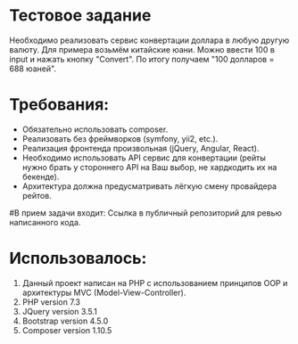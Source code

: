 # Тестовое задание
Необходимо реализовать сервис конвертации доллара в любую другую валюту.
Для примера возьмём китайские юани. Можно ввести 100 в input и нажать кнопку "Convert".
По итогу получаем "100 долларов = 688 юаней".

# Требования:
 - Обязательно использовать composer.
 - Реализовать без фреймворков (symfony, yii2, etc.).
 - Реализация фронтенда произвольная (jQuery, Angular, React).
 - Необходимо использовать API сервис для конвертации (рейты нужно брать у стороннего API на Ваш выбор, не хардкодить их на бекенде).
 - Архитектура должна предусматривать лёгкую смену провайдера рейтов.

 #В прием задачи входит: Ссылка в публичный репозиторий для ревью написанного кода.

# Использовалось:
1. Данный проект написан на PHP c использованием принципов OOP и архитектуры MVC (Model-View-Controller).
2. PHP version 7.3
3. JQuery version 3.5.1
4. Bootstrap version 4.5.0
5. Composer version 1.10.5
